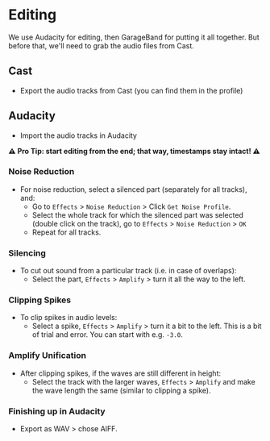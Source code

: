 # Editing
We use Audacity for editing, then GarageBand for putting it all together.
But before that, we'll need to grab the audio files from Cast.

## Cast
- Export the audio tracks from Cast (you can find them in the profile)

## Audacity
- Import the audio tracks in Audacity

**⚠️ Pro Tip: start editing from the end; that way, timestamps stay intact! ⚠️**

### Noise Reduction
- For noise reduction, select a silenced part (separately for all tracks),
and:
  - Go to `Effects` > `Noise Reduction` > Click `Get Noise Profile`.
  - Select the whole track for which the silenced part was selected (double
  click on the track), go to `Effects` > `Noise Reduction` > `OK`
  - Repeat for all tracks.

### Silencing
- To cut out sound from a particular track (i.e. in case of overlaps):
  - Select the part, `Effects` > `Amplify` > turn it all the way to the left.

### Clipping Spikes
- To clip spikes in audio levels:
  - Select a spike, `Effects` > `Amplify` > turn it a bit to the left. This is
  a bit of trial and error. You can start with e.g. `-3.0`.

### Amplify Unification
- After clipping spikes, if the waves are still different in height:
  - Select the track with the larger waves, `Effects` > `Amplify` and make the
  wave length the same (similar to clipping a spike).

### Finishing up in Audacity
- Export as WAV > chose AIFF.
